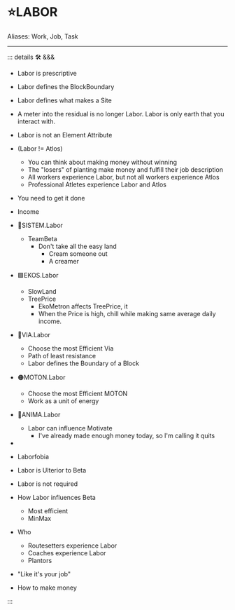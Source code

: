 # ⭐<labor>LABOR</labor>

Aliases: Work, Job, Task

---

<!-- =================================================== -->
<!-- =================================================== -->
<!-- =================================================== -->
<!-- =================================================== -->
<!-- =================================================== -->
::: details 🛠 <dev>&&&</dev>

- Labor is prescriptive
- Labor defines the BlockBoundary
- Labor defines what makes a Site

- A meter into the residual is no longer Labor. Labor is only earth that you interact with.

- Labor is not an Element Attribute
- (Labor != Atlos)
    - You can think about making money without winning
    - The "losers" of planting make money and fulfill their job description
    - All workers experience Labor, but not all workers experience Atlos
    - Professional Atletes experience Labor and Atlos  

- You need to get it done
- Income

- 🔷<beta>SISTEM</beta>.Labor
    - TeamBeta
        - Don't take all the easy land
            - Cream someone out
            - A creamer
- 🟩<ekos>EKOS</ekos>.Labor
    - SlowLand
    - TreePrice
        - EkoMetron affects TreePrice, it
        - When the Price is high, chill while making same average daily income.
- 🔻<via>VIA</via>.Labor
    - Choose the most Efficient Via
    - Path of least resistance
    - Labor defines the Boundary of a Block
- 🟠<motor>MOTON</motor>.Labor
    - Choose the most Efficient MOTON
    - Work as a unit of energy
- 💜<anima>ANIMA</anima>.Labor
    - Labor can influence Motivate
        - I've already made enough money today, so I'm calling it quits

-
- Laborfobia
- Labor is Ulterior to Beta
- Labor is not required

- How Labor influences Beta
    - Most efficient
    - MinMax

- Who
    - Routesetters experience Labor
    - Coaches experience Labor
    - Plantors

- "Like it's your job"
- How to make money

:::
